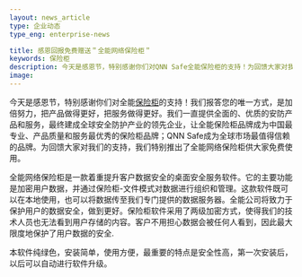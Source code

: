 ```yaml
---
layout: news_article
type: 企业动态
type_eng: enterprise-news

title: 感恩回报免费赠送＂全能网络保险柜＂
keywords: 保险柜
description: 今天是感恩节，特别感谢你们对QNN Safe全能保险柜的支持！为回馈大家对我们的支持，我们特别推出了全能网络保险柜供大家免费使用。
image: 
---
```

今天是感恩节，特别感谢你们对全能[保险柜](http://www.qnnsafe.com/)的支持！我们报答您的唯一方式，是加倍努力，把产品做得更好，把服务做得更好。我们一直提供全面的、优质的安防产品和服务，最终建成全球安全防护产业的领先企业，让全能保险柜品牌成为中国最专业、产品质量和服务最优秀的保险柜品牌；QNN Safe成为全球市场最值得信赖的品牌。为回馈大家对我们的支持，我们特别推出了全能网络保险柜供大家免费使用。

全能网络保险柜是一款着重提升客户数据安全的桌面安全服务软件。它的主要功能是加密用户数据，并通过保险柜-文件模式对数据进行组织和管理。这款软件既可以在本地使用，也可以将数据传至我们专门提供的数据服务器。全能公司将致力于保护用户的数据安全，做到更好。保险柜软件采用了两级加密方式，使得我们的技术人员也无法看到用户存储的内容。客户不用担心数据会被任何人看到，因此最大限度地保护了用户数据的安全.

本软件纯绿色，安装简单，使用方便，最重要的特点是安全性高，第一次安装后，以后可以自动进行软件升级。

